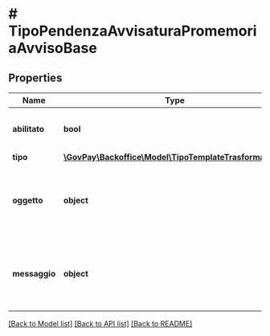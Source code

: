 # # TipoPendenzaAvvisaturaPromemoriaAvvisoBase

## Properties

Name | Type | Description | Notes
------------ | ------------- | ------------- | -------------
**abilitato** | **bool** | Indicazione la gestione del promemoria e&#39; abilitata |
**tipo** | [**\GovPay\Backoffice\Model\TipoTemplateTrasformazione**](TipoTemplateTrasformazione.md) |  | [optional]
**oggetto** | **object** | Template di trasformazione da applicare per ottenere l&#39;oggetto da inserire nella email | [optional]
**messaggio** | **object** | Template di trasformazione da applicare per ottenere il messaggio da inserire nella email | [optional]

[[Back to Model list]](../../README.md#models) [[Back to API list]](../../README.md#endpoints) [[Back to README]](../../README.md)
